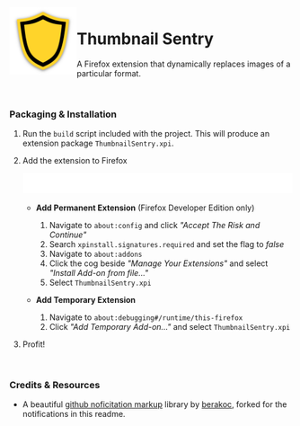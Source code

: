 <img align="left" width="120" src="resources/sentry-transparent.png" alt="ThumbnailSentry Icon">

# Thumbnail Sentry
A Firefox extension that dynamically replaces images of a particular format.

<br>

### Packaging & Installation
1. Run the `build` script included with the project. This will produce an extension package `ThumbnailSentry.xpi`.
2. Add the extension to Firefox

   <img src="./markup/unsigned-extension-info.svg"><br>

   - **Add Permanent Extension** (Firefox Developer Edition only)
      1. Navigate to `about:config` and click *"Accept The Risk and Continue"*
      2. Search `xpinstall.signatures.required` and set the flag to *false*
      3. Navigate to `about:addons`
      4. Click the cog beside *"Manage Your Extensions"* and select *"Install Add-on from file..."*
      5. Select `ThumbnailSentry.xpi`

   - **Add Temporary Extension**
      1. Navigate to `about:debugging#/runtime/this-firefox`
      2. Click *"Add Temporary Add-on..."* and select `ThumbnailSentry.xpi`

3. Profit!

<br>

### Credits & Resources

- A beautiful [github noficitation markup](https://github.com/berakoc/github-notification-markups) library by [berakoc](https://github.com/berakoc), forked for the notifications in this readme.
